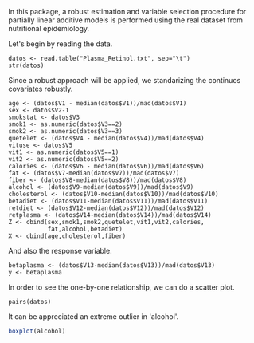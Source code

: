 In this package, a robust estimation and variable selection procedure for partially linear additive models is performed using the real dataset from nutritional epidemiology.

Let's begin by reading the data.

```{r data, results='hide', cache=FALSE, results=FALSE, warning=FALSE, comment=FALSE, message=FALSE}
datos <- read.table("Plasma_Retinol.txt", sep="\t")
str(datos)
```

Since a robust approach will be applied, we standarizing the continuos covariates robustly.

```{r covariates, results='hide', cache=FALSE, results=FALSE, warning=FALSE, comment=FALSE, message=FALSE}
age <- (datos$V1 - median(datos$V1))/mad(datos$V1)
sex <- datos$V2-1
smokstat <- datos$V3
smok1 <- as.numeric(datos$V3==2)
smok2 <- as.numeric(datos$V3==3)
quetelet <- (datos$V4 - median(datos$V4))/mad(datos$V4)
vituse <- datos$V5
vit1 <- as.numeric(datos$V5==1)
vit2 <- as.numeric(datos$V5==2)
calories <- (datos$V6 - median(datos$V6))/mad(datos$V6)
fat <- (datos$V7-median(datos$V7))/mad(datos$V7)
fiber <- (datos$V8-median(datos$V8))/mad(datos$V8)
alcohol <- (datos$V9-median(datos$V9))/mad(datos$V9)
cholesterol <- (datos$V10-median(datos$V10))/mad(datos$V10)
betadiet <- (datos$V11-median(datos$V11))/mad(datos$V11)
retdiet <- (datos$V12-median(datos$V12))/mad(datos$V12)
retplasma <- (datos$V14-median(datos$V14))/mad(datos$V14)
Z <- cbind(sex,smok1,smok2,quetelet,vit1,vit2,calories,
           fat,alcohol,betadiet)
X <- cbind(age,cholesterol,fiber)
```

And also the response variable.

```{r response, results='hide', cache=FALSE, results=FALSE, warning=FALSE, comment=FALSE, message=FALSE}
betaplasma <- (datos$V13-median(datos$V13))/mad(datos$V13)
y <- betaplasma
```

In order to see the one-by-one relationship, we can do a scatter plot.

```{r scatter, echo=TRUE, warning=FALSE}
pairs(datos)
```

It can be appreciated an extreme outlier in 'alcohol'.

``` r
boxplot(alcohol)
```


